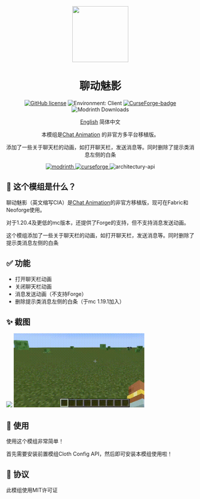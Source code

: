 <div align="center"><img height="150" src="common/src/main/resources/icon.png" width="150"/>

# 聊动魅影

[![GitHub license](https://img.shields.io/github/license/Wulian233/Chat-Impressive-Animation?style=flat-square)](LICENSE)
![Environment: Client](https://img.shields.io/badge/environment-client-1976d2?style=flat-square)
[![CurseForge-badge](https://img.shields.io/curseforge/dt/972468?style=flat-square&logo=curseforge&label=CurseForge)](https://minecraft.curseforge.com/projects/972468/files)
![Modrinth Downloads](https://img.shields.io/modrinth/dt/chat-impressive-animation?label=Modrinth&logo=Modrinth&style=flat-square)

[English](README.md) 简体中文

本模组是[Chat Animation](https://github.com/Ezzenix/ChatAnimation) 的非官方多平台移植版。

添加了一些关于聊天栏的动画，如打开聊天栏，发送消息等。同时删除了提示类消息左侧的白条

<a href="https://modrinth.com/project/chat-impressive-animation/">
<img alt="modrinth" height="56" src="https://cdn.jsdelivr.net/npm/@intergrav/devins-badges@3/assets/cozy/available/modrinth_vector.svg">
</a>
<a href="https://www.curseforge.com/minecraft/mc-mods/chat-impressive-animation">
<img alt="curseforge" height="56" src="https://cdn.jsdelivr.net/npm/@intergrav/devins-badges@3/assets/cozy/available/curseforge_vector.svg">
</a>
<img alt="architectury-api" height="56" src="https://cdn.jsdelivr.net/npm/@intergrav/devins-badges@3/assets/cozy/requires/architectury-api_vector.svg">
</div>

## 📖 这个模组是什么？

聊动魅影（英文缩写CIA）是[Chat Animation](https://github.com/Ezzenix/ChatAnimation)的非官方移植版，现可在Fabric和Neoforge使用。

对于1.20.4及更低的mc版本，还提供了Forge的支持，但不支持消息发送动画。

这个模组添加了一些关于聊天栏的动画，如打开聊天栏，发送消息等。同时删除了提示类消息左侧的白条


## ✅  功能

- 打开聊天栏动画
- 关闭聊天栏动画
- 消息发送动画（不支持Forge）
- 删除提示类消息左侧的白条（于mc 1.19.1加入）

## ✨ 截图

<img src="img/message-indicator.jpg" width="550"/>

<img src="img/preview.gif" width="350"/>

## 📖 使用

使用这个模组非常简单！

首先需要安装前置模组Cloth Config API，然后即可安装本模组使用啦！

## 👀 协议

此模组使用MIT许可证
